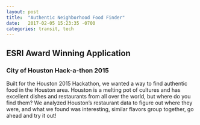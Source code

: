 ```yaml
---
layout: post
title:  "Authentic Neighborhood Food Finder"
date:   2017-02-05 15:23:35 -0700
categories: transit, tech
---
```

## ESRI Award Winning Application
###  City of **Houston** Hack-a-thon 2015 

Built for the Houston 2015 Hackathon, we wanted a way to find authentic food in the Houston area.  Houston is a melting pot of cultures and has excellent dishes and restaurants from all over the world, but where do you find them?  We analyzed Houston’s restaurant data to figure out where they were, and what we found was interesting, similar flavors group together, go ahead and try it out!

